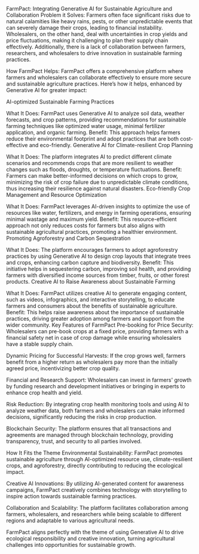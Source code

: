 FarmPact: Integrating Generative AI for Sustainable Agriculture and Collaboration
Problem it Solves:
Farmers often face significant risks due to natural calamities like heavy rains, pests, or other unpredictable events that can severely damage their crops, leading to financial instability. Wholesalers, on the other hand, deal with uncertainties in crop yields and price fluctuations, making it challenging to plan their supply chain effectively. Additionally, there is a lack of collaboration between farmers, researchers, and wholesalers to drive innovation in sustainable farming practices.

How FarmPact Helps:
FarmPact offers a comprehensive platform where farmers and wholesalers can collaborate effectively to ensure more secure and sustainable agriculture practices. Here’s how it helps, enhanced by Generative AI for greater impact:

AI-optimized Sustainable Farming Practices

What It Does: FarmPact uses Generative AI to analyze soil data, weather forecasts, and crop patterns, providing recommendations for sustainable farming techniques like optimized water usage, minimal fertilizer application, and organic farming.
Benefit: This approach helps farmers reduce their environmental footprint and adopt practices that are both cost-effective and eco-friendly.
Generative AI for Climate-resilient Crop Planning

What It Does: The platform integrates AI to predict different climate scenarios and recommends crops that are more resilient to weather changes such as floods, droughts, or temperature fluctuations.
Benefit: Farmers can make better-informed decisions on which crops to grow, minimizing the risk of crop failure due to unpredictable climate conditions, thus increasing their resilience against natural disasters.
Eco-friendly Crop Management and Resource Optimization

What It Does: FarmPact leverages AI-driven insights to optimize the use of resources like water, fertilizers, and energy in farming operations, ensuring minimal wastage and maximum yield.
Benefit: This resource-efficient approach not only reduces costs for farmers but also aligns with sustainable agricultural practices, promoting a healthier environment.
Promoting Agroforestry and Carbon Sequestration

What It Does: The platform encourages farmers to adopt agroforestry practices by using Generative AI to design crop layouts that integrate trees and crops, enhancing carbon capture and biodiversity.
Benefit: This initiative helps in sequestering carbon, improving soil health, and providing farmers with diversified income sources from timber, fruits, or other forest products.
Creative AI to Raise Awareness about Sustainable Farming

What It Does: FarmPact utilizes creative AI to generate engaging content, such as videos, infographics, and interactive storytelling, to educate farmers and consumers about the benefits of sustainable agriculture.
Benefit: This helps raise awareness about the importance of sustainable practices, driving greater adoption among farmers and support from the wider community.
Key Features of FarmPact
Pre-booking for Price Security: Wholesalers can pre-book crops at a fixed price, providing farmers with a financial safety net in case of crop damage while ensuring wholesalers have a stable supply chain.

Dynamic Pricing for Successful Harvests: If the crop grows well, farmers benefit from a higher return as wholesalers pay more than the initially agreed price, incentivizing better crop quality.

Financial and Research Support: Wholesalers can invest in farmers' growth by funding research and development initiatives or bringing in experts to enhance crop health and yield.

Risk Reduction: By integrating crop health monitoring tools and using AI to analyze weather data, both farmers and wholesalers can make informed decisions, significantly reducing the risks in crop production.

Blockchain Security: The platform ensures that all transactions and agreements are managed through blockchain technology, providing transparency, trust, and security to all parties involved.

How It Fits the Theme
Environmental Sustainability: FarmPact promotes sustainable agriculture through AI-optimized resource use, climate-resilient crops, and agroforestry, directly contributing to reducing the ecological impact.

Creative AI Innovations: By utilizing AI-generated content for awareness campaigns, FarmPact creatively combines technology with storytelling to inspire action towards sustainable farming practices.

Collaboration and Scalability: The platform facilitates collaboration among farmers, wholesalers, and researchers while being scalable to different regions and adaptable to various agricultural needs.

FarmPact aligns perfectly with the theme of using Generative AI to drive ecological responsibility and creative innovation, turning agricultural challenges into opportunities for sustainable growth.
